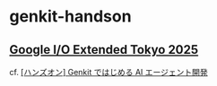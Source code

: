 # genkit-handson

## [Google I/O Extended Tokyo 2025](https://gdg-tokyo.connpass.com/event/356777/)

cf. [[ハンズオン] Genkit ではじめる AI エージェント開発](https://gdg-tokyo.connpass.com/event/361333/)
